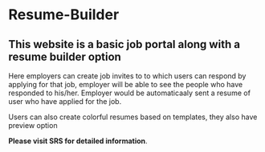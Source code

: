 # Resume-Builder

## This website is a basic job portal along with a resume builder option

Here employers can create job invites to to which users can respond by applying for that job, employer will be able to see the people who have 
responded to his/her. Employer would be automaticaaly sent a resume of user who have applied for the job. 

Users can also create colorful resumes based on templates, they also have preview option

**Please visit SRS for detailed information**.
